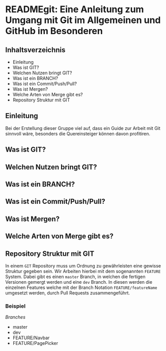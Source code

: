 # READMEgit: Eine Anleitung zum Umgang mit Git im Allgemeinen und GitHub im Besonderen

## Inhaltsverzeichnis

* Einleitung
* Was ist GIT?
* Welchen Nutzen bringt GIT?
* Was ist ein BRANCH?
* Was ist ein Commit/Push/Pull?
* Was ist Mergen?
* Welche Arten von Merge gibt es?
* Repository Struktur mit GIT


## Einleitung

Bei der Erstellung dieser Gruppe viel auf, dass ein Guide zur Arbeit mit Git sinnvoll wäre, besonders die Quereinsteiger können davon profitiren.

## Was ist GIT?

## Welchen Nutzen bringt GIT?

## Was ist ein BRANCH?

## Was ist ein Commit/Push/Pull?

## Was ist Mergen?

## Welche Arten von Merge gibt es?

## Repository Struktur mit GIT

In einem `GIT` Repository muss um Ordnung zu gewährleisten eine gewisse Struktur gegeben sein. Wir Arbeiten hierbei mit dem sogenannten `FEATURE` System. Dabei gibt es einen ``master`` Branch, in welchen die fertigen Versionen gemergt werden und eine ``dev`` Branch. In diesen werden die einzelnen Features welche mit der Branch Notation ``FEATURE/featureName`` umgesetzt werden, durch Pull Requests zusammengeführt. 

### Beispiel

_Branches_
* master
* dev
* FEATURE/Navbar
* FEATURE/PagePicker
